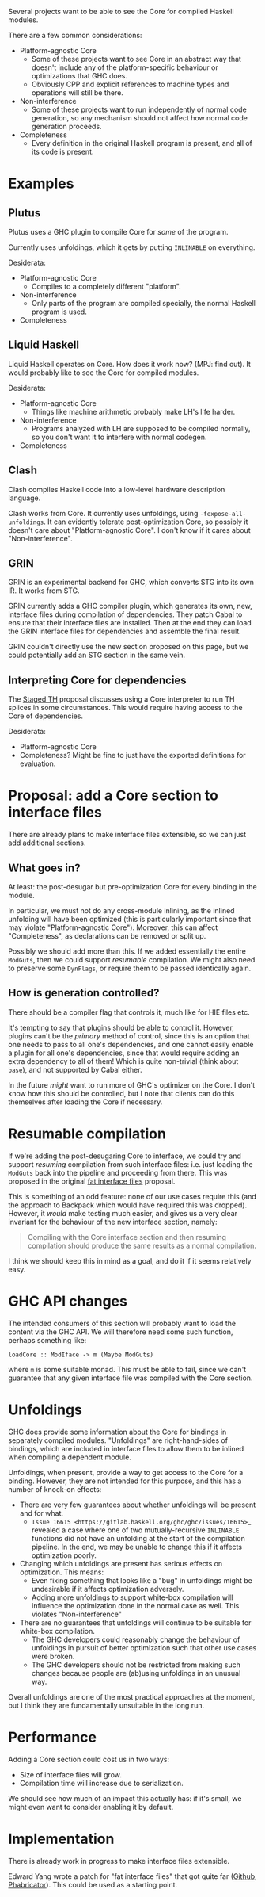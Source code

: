 Several projects want to be able to see the Core for compiled Haskell modules.

There are a few common considerations:
- Platform-agnostic Core
    - Some of these projects want to see Core in an abstract way that doesn't include any of the platform-specific behaviour or optimizations that GHC does. 
    - Obviously CPP and explicit references to machine types and operations will still be there. 
- Non-interference
    - Some of these projects want to run independently of normal code generation, so any mechanism should not affect how normal code generation proceeds.
- Completeness
    - Every definition in the original Haskell program is present, and all of its code is present.

# Examples

## Plutus

Plutus uses a GHC plugin to compile Core for *some* of the program.

Currently uses unfoldings, which it gets by putting `INLINABLE` on everything.

Desiderata:
- Platform-agnostic Core
    - Compiles to a completely different "platform".
- Non-interference
    - Only parts of the program are compiled specially, the normal Haskell program is used.
- Completeness

## Liquid Haskell

Liquid Haskell operates on Core. How does it work now? (MPJ: find out). It would probably like to see the Core for compiled modules.

Desiderata:
- Platform-agnostic Core
    - Things like machine arithmetic probably make LH's life harder.
- Non-interference
    - Programs analyzed with LH are supposed to be compiled normally, so you don't want it to interfere with normal codegen.
- Completeness

## Clash

Clash compiles Haskell code into a low-level hardware description language. 

Clash works from Core. It currently uses unfoldings, using `-fexpose-all-unfoldings`. It can evidently tolerate post-optimization Core, so possibly it doesn't care about "Platform-agnostic Core". I don't know if it cares about "Non-interference".

## GRIN

GRIN is an experimental backend for GHC, which converts STG into its own IR. It
works from STG.

GRIN currently adds a GHC compiler plugin, which generates its own, new,
interface files during compilation of dependencies. They patch Cabal to ensure
that their interface files are installed. Then at the end they can load the GRIN
interface files for dependencies and assemble the final result.

GRIN couldn't directly use the new section proposed on this page, but we could potentially add an STG section in the same vein.

## Interpreting Core for dependencies

The [Staged TH](https://github.com/ghc-proposals/ghc-proposals/pull/243) proposal discusses using a Core interpreter to run TH splices in some circumstances. This would require having access to the Core of dependencies.

Desiderata:
- Platform-agnostic Core
- Completeness? Might be fine to just have the exported definitions for evaluation.

# Proposal: add a Core section to interface files

There are already plans to make interface files extensible, so we can just add additional sections.

## What goes in?

At least: the post-desugar but pre-optimization Core for every binding in the module.

In particular, we must not do any cross-module inlining, as the inlined unfolding will have been optimized (this is particularly important since that may violate "Platform-agnostic Core"). Moreover, this can affect "Completeness", as declarations can be removed or split up.

Possibly we should add more than this. If we added essentially the entire `ModGuts`, then we could support *resumable* compilation. We might also need to preserve some `DynFlags`, or require them to be passed identically again.

## How is generation controlled?

There should be a compiler flag that controls it, much like for HIE files etc.

It's tempting to say that plugins should be able to control it. However, plugins can't be the *primary* method of control, since this is an option that one needs to pass to all one's dependencies, and one cannot easily enable a plugin for all one's dependencies, since that would require adding an extra dependency to all of them! Which is quite non-trivial (think about `base`), and not supported by Cabal either.

In the future *might* want to run more of GHC's optimizer on the Core. I don't know how this should be controlled, but I note that clients can do this themselves after loading the Core if necessary.

# Resumable compilation

If we're adding the post-desugaring Core to interface, we could try and support *resuming* compilation from such interface files: i.e. just loading the `ModGuts` back into the pipeline and proceeding from there. This was proposed in the original [fat interface files](https://gitlab.haskell.org/ghc/ghc/issues/10871) proposal.

This is something of an odd feature: none of our use cases require this (and the approach to Backpack which would have required this was dropped). However, it *would* make testing much easier, and gives us a very clear invariant for the behaviour of the new interface section, namely:

> Compiling with the Core interface section and then resuming compilation should produce the same results as a normal compilation.

I think we should keep this in mind as a goal, and do it if it seems relatively easy.

# GHC API changes

The intended consumers of this section will probably want to load the content via the GHC API. We will therefore need some such function, perhaps something like:
```
loadCore :: ModIface -> m (Maybe ModGuts)
```
where `m` is some suitable monad. This must be able to fail, since we can't guarantee that any given interface file was compiled with the Core section.

# Unfoldings

GHC does provide some information about the Core for bindings in separately
compiled modules. "Unfoldings" are right-hand-sides of bindings, which are
included in interface files to allow them to be inlined when compiling a
dependent module.

Unfoldings, when present, provide a way to get access to the Core for a binding.
However, they are not intended for this purpose, and this has a number of
knock-on effects:

- There are very few guarantees about whether unfoldings will be present and for
  what.
  - `Issue 16615 <https://gitlab.haskell.org/ghc/ghc/issues/16615>`_ revealed a case where
    one of two mutually-recursive ``INLINABLE`` functions did not have an
    unfolding at the start of the compilation pipeline. In the end, we may be
    unable to change this if it affects optimization poorly.
- Changing which unfoldings are present has serious effects on optimization.
  This means:
  - Even fixing something that looks like a "bug" in unfoldings might be
    undesirable if it affects optimization adversely.
  - Adding more unfoldings to support white-box compilation will influence the
    optimization done in the normal case as well. This violates "Non-interference"
- There are no guarantees that unfoldings will continue to be suitable for
  white-box compilation.
  - The GHC developers could reasonably change the behaviour of unfoldings in
    pursuit of better optimization such that other use cases were broken.
  - The GHC developers should not be restricted from making such changes
    because people are (ab)using unfoldings in an unusual way.

Overall unfoldings are one of the most practical approaches at the moment, but I
think they are fundamentally unsuitable in the long run.

# Performance

Adding a Core section could cost us in two ways:
- Size of interface files will grow.
- Compilation time will increase due to serialization.

We should see how much of an impact this actually has: if it's small, we might even want to consider enabling it by default.

# Implementation

There is already work in progress to make interface files extensible.

Edward Yang wrote a patch for "fat interface files" that got quite far ([Github](https://github.com/ezyang/ghc/tree/ghc-fat-interface), [Phabricator](https://phabricator.haskell.org/D1318>)). This could be used as a starting point.